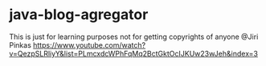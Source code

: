 # java-blog-agregator
This is just for learning purposes not for getting copyrights of anyone @Jiri Pinkas
https://www.youtube.com/watch?v=QezpSLRliyY&list=PLmcxdcWPhFqMq2BctGktOcIJKUw23wJeh&index=3
